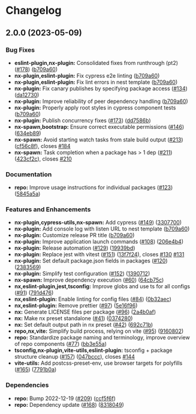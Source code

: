 # Changelog

## 2.0.0 (2023-05-09)


### Bug Fixes

* **eslint-plugin,nx-plugin:** Consolidated fixes from runthrough (pt2) ([#178](https://github.com/eternagame/workspace-helpers/issues/178)) ([b709a60](https://github.com/eternagame/workspace-helpers/commit/b709a60dca8acf24691a69016d7586fe0446bdff))
* **nx-plugin,eslint-plugin:** Fix cypress e2e linting ([b709a60](https://github.com/eternagame/workspace-helpers/commit/b709a60dca8acf24691a69016d7586fe0446bdff))
* **nx-plugin,eslint-plugin:** Fix lint errors in nest template ([b709a60](https://github.com/eternagame/workspace-helpers/commit/b709a60dca8acf24691a69016d7586fe0446bdff))
* **nx-plugin:** Fix canary publishes by specifying package access ([#134](https://github.com/eternagame/workspace-helpers/issues/134)) ([da12730](https://github.com/eternagame/workspace-helpers/commit/da127304c07afaa8a31c74dcd210bc8b291b7a88))
* **nx-plugin:** Improve reliability of peer dependency handling ([b709a60](https://github.com/eternagame/workspace-helpers/commit/b709a60dca8acf24691a69016d7586fe0446bdff))
* **nx-plugin:** Properly apply root styles in cypress component tests ([b709a60](https://github.com/eternagame/workspace-helpers/commit/b709a60dca8acf24691a69016d7586fe0446bdff))
* **nx-plugin:** Publish concurrency fixes ([#173](https://github.com/eternagame/workspace-helpers/issues/173)) ([dd7586b](https://github.com/eternagame/workspace-helpers/commit/dd7586b1f2bf50d246d63256d447b259ebc2c5f0))
* **nx-spawn,bootstrap:** Ensure correct executable permissions ([#146](https://github.com/eternagame/workspace-helpers/issues/146)) ([634eb89](https://github.com/eternagame/workspace-helpers/commit/634eb895e0cc8b4260897f638e34440fd90d6e9f))
* **nx-spawn:** Avoid starting watch tasks from stale build output ([#213](https://github.com/eternagame/workspace-helpers/issues/213)) ([cf56c8f](https://github.com/eternagame/workspace-helpers/commit/cf56c8f482a6371a81e4c9212464cece4f7e74a7)), closes [#184](https://github.com/eternagame/workspace-helpers/issues/184)
* **nx-spawn:** Task completion when a package has &gt; 1 dep ([#211](https://github.com/eternagame/workspace-helpers/issues/211)) ([423cf2c](https://github.com/eternagame/workspace-helpers/commit/423cf2c0f2b9db48b7105a029ccc1a83f1a545f8)), closes [#210](https://github.com/eternagame/workspace-helpers/issues/210)


### Documentation

* **repo:** Improve usage instructions for individual packages ([#123](https://github.com/eternagame/workspace-helpers/issues/123)) ([5845a5a](https://github.com/eternagame/workspace-helpers/commit/5845a5a3b1fcf9c020638155086b86496af88bc8))


### Features and Enhancements

* **nx-plugin,cypress-utils,nx-spawn:** Add cypress ([#149](https://github.com/eternagame/workspace-helpers/issues/149)) ([3307700](https://github.com/eternagame/workspace-helpers/commit/3307700da7fcd0ea95473d00ff6e82c295fa2ff8))
* **nx-plugin:** Add console log with listen URL to nest template ([b709a60](https://github.com/eternagame/workspace-helpers/commit/b709a60dca8acf24691a69016d7586fe0446bdff))
* **nx-plugin:** Customize release PR title ([b709a60](https://github.com/eternagame/workspace-helpers/commit/b709a60dca8acf24691a69016d7586fe0446bdff))
* **nx-plugin:** Improve application launch commands ([#108](https://github.com/eternagame/workspace-helpers/issues/108)) ([206e4b4](https://github.com/eternagame/workspace-helpers/commit/206e4b4b213a58e0e6540689f16dd6e7a1bf3491))
* **nx-plugin:** Release automation ([#129](https://github.com/eternagame/workspace-helpers/issues/129)) ([19939bd](https://github.com/eternagame/workspace-helpers/commit/19939bdd7643c1784e6fa634eae51c19cb4f520c))
* **nx-plugin:** Replace jest with vitest ([#151](https://github.com/eternagame/workspace-helpers/issues/151)) ([13f7f24](https://github.com/eternagame/workspace-helpers/commit/13f7f2482cf50b6e58ce4f95dc7fe703f51a7874)), closes [#130](https://github.com/eternagame/workspace-helpers/issues/130) [#131](https://github.com/eternagame/workspace-helpers/issues/131)
* **nx-plugin:** Set default package.json fields in packages ([#120](https://github.com/eternagame/workspace-helpers/issues/120)) ([2383569](https://github.com/eternagame/workspace-helpers/commit/2383569c1a8bb1fa8d40ec04e130d9c0e42674d9))
* **nx-plugin:** Simplify test configuration ([#152](https://github.com/eternagame/workspace-helpers/issues/152)) ([1390712](https://github.com/eternagame/workspace-helpers/commit/13907129d07b99aa9254da2a7c6d425ec6caaa52))
* **nx-spawn:** Improve dependency execution ([#60](https://github.com/eternagame/workspace-helpers/issues/60)) ([64cb75c](https://github.com/eternagame/workspace-helpers/commit/64cb75cfca903f5c6fa6971fb4410c670045effe))
* **nx,eslint-plugin,jest,tsconfig:** Improve globs and use ts for all configs ([#91](https://github.com/eternagame/workspace-helpers/issues/91)) ([791d476](https://github.com/eternagame/workspace-helpers/commit/791d4765ca3a32472fdfa356ae138544bbab7c0a))
* **nx,eslint-plugin:** Enable linting for config files ([#84](https://github.com/eternagame/workspace-helpers/issues/84)) ([0b32aec](https://github.com/eternagame/workspace-helpers/commit/0b32aec17249f3583f3849552e5041776a4e02e0))
* **nx,eslint-plugin:** Remove prettier ([#97](https://github.com/eternagame/workspace-helpers/issues/97)) ([5e16f96](https://github.com/eternagame/workspace-helpers/commit/5e16f96996686a37c9a068cde54405cda19575bb))
* **nx:** Generate LICENSE files per package ([#96](https://github.com/eternagame/workspace-helpers/issues/96)) ([2a4b0af](https://github.com/eternagame/workspace-helpers/commit/2a4b0af5be7336b9a6f8640bffef10302c746fbd))
* **nx:** Make nx preset standalone ([#41](https://github.com/eternagame/workspace-helpers/issues/41)) ([0374280](https://github.com/eternagame/workspace-helpers/commit/0374280370d87286cef1cc250fa008e930026616))
* **nx:** Set default output path in nx preset ([#42](https://github.com/eternagame/workspace-helpers/issues/42)) ([692c71b](https://github.com/eternagame/workspace-helpers/commit/692c71bfeca4ea605cdf5170fa287c755a090217))
* **repo,nx,vite:** Simplify build process, relying on vite ([#95](https://github.com/eternagame/workspace-helpers/issues/95)) ([9160802](https://github.com/eternagame/workspace-helpers/commit/916080226041433552449370bde7f9fe0c057c53))
* **repo:** Standardize package naming and terminology, improve overview of repo components ([#77](https://github.com/eternagame/workspace-helpers/issues/77)) ([bb3e55a](https://github.com/eternagame/workspace-helpers/commit/bb3e55aab019662c8cc1ab7624c46178d2015fe4))
* **tsconfig,nx-plugin,vite-utils,eslint-plugin:** tsconfig + package structure cleanup ([#157](https://github.com/eternagame/workspace-helpers/issues/157)) ([047bccc](https://github.com/eternagame/workspace-helpers/commit/047bcccf57b504e85631ddf06ec56d5c8728d310)), closes [#144](https://github.com/eternagame/workspace-helpers/issues/144)
* **vite-utils:** Add postcss-preset-env, use browser targets for polyfills ([#165](https://github.com/eternagame/workspace-helpers/issues/165)) ([7791b0a](https://github.com/eternagame/workspace-helpers/commit/7791b0a7b4b0c71d6a901b5d8d0a90ca3829b663))


### Dependencies

* **repo:** Bump 2022-12-19 ([#209](https://github.com/eternagame/workspace-helpers/issues/209)) ([ccf5f6f](https://github.com/eternagame/workspace-helpers/commit/ccf5f6fefb210de23369b51e33a83d354c5b8848))
* **repo:** Dependency update ([#168](https://github.com/eternagame/workspace-helpers/issues/168)) ([8318049](https://github.com/eternagame/workspace-helpers/commit/831804974c84b216a97104b89e04017422e3282c))
